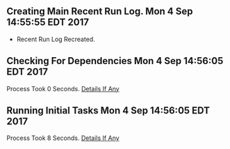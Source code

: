 ## Creating Main Recent Run Log. Mon 4 Sep 14:55:55 EDT 2017
* Recent Run Log Recreated.
## Checking For Dependencies Mon 4 Sep 14:56:05 EDT 2017
Process Took 0 Seconds.
[Details If Any](https://github.com/deathbybandaid/piholeparser/blob/master/RecentRunLogs/TopLevelScripts/Checking-For-Dependencies.md)

## Running Initial Tasks Mon 4 Sep 14:56:05 EDT 2017
Process Took 8 Seconds.
[Details If Any](https://github.com/deathbybandaid/piholeparser/blob/master/RecentRunLogs/TopLevelScripts/Running-Initial-Tasks.md)

